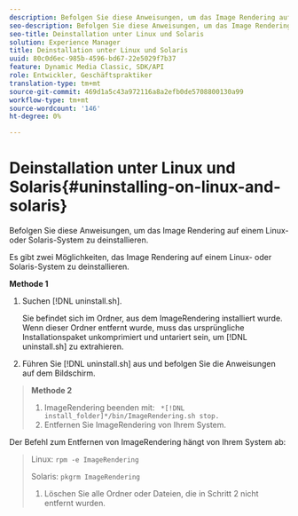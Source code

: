 ```yaml
---
description: Befolgen Sie diese Anweisungen, um das Image Rendering auf einem Linux- oder Solaris-System zu deinstallieren.
seo-description: Befolgen Sie diese Anweisungen, um das Image Rendering auf einem Linux- oder Solaris-System zu deinstallieren.
seo-title: Deinstallation unter Linux und Solaris
solution: Experience Manager
title: Deinstallation unter Linux und Solaris
uuid: 80c0d6ec-985b-4596-bd67-22e5029f7b37
feature: Dynamic Media Classic, SDK/API
role: Entwickler, Geschäftspraktiker
translation-type: tm+mt
source-git-commit: 469d1a5c43a972116a8a2efb0de5708800130a99
workflow-type: tm+mt
source-wordcount: '146'
ht-degree: 0%

---
```



# Deinstallation unter Linux und Solaris{#uninstalling-on-linux-and-solaris}

Befolgen Sie diese Anweisungen, um das Image Rendering auf einem Linux- oder Solaris-System zu deinstallieren.

Es gibt zwei Möglichkeiten, das Image Rendering auf einem Linux- oder Solaris-System zu deinstallieren.

**Methode 1**

1. Suchen [!DNL uninstall.sh].

   Sie befindet sich im Ordner, aus dem ImageRendering installiert wurde. Wenn dieser Ordner entfernt wurde, muss das ursprüngliche Installationspaket unkomprimiert und untariert sein, um [!DNL uninstall.sh] zu extrahieren.
1. Führen Sie [!DNL uninstall.sh] aus und befolgen Sie die Anweisungen auf dem Bildschirm.

>**Methode 2**
>
>1. ImageRendering beenden mit: ` *[!DNL install_folder]*/bin/ImageRendering.sh stop.`
>1. Entfernen Sie ImageRendering von Ihrem System.

>
>   
Der Befehl zum Entfernen von ImageRendering hängt von Ihrem System ab:
>
>   Linux: `rpm -e ImageRendering`
>
>   Solaris: `pkgrm ImageRendering`
>
>1. Löschen Sie alle Ordner oder Dateien, die in Schritt 2 nicht entfernt wurden.

>



